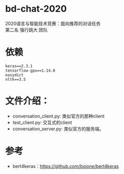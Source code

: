 # bd-chat-2020
2020语言与智能技术竞赛：面向推荐的对话任务      
第二名 强行跳大 团队

# 依赖
```text
keras==2.3.1
tensorflow-gpu==1.14.0
easydict
nltk==3.5
```

# 文件介绍：
 * conversation_client.py: 类似官方的那种client
 * test_client.py: 交互式的client
 * conversation_server.py: 类似官方的服务端。

# 参考
 * bert4keras：https://github.com/bojone/bert4keras
